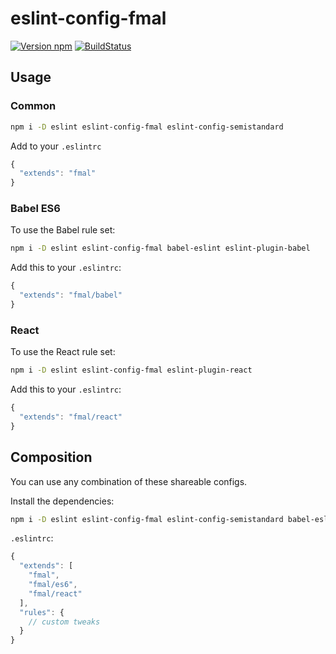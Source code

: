 # eslint-config-fmal

[![Version npm](http://img.shields.io/npm/v/eslint-config-fmal.svg?style=flat-square)](http://browsenpm.org/package/eslint-config-fmal)
[![BuildStatus](http://img.shields.io/travis/fmal/eslint-config-fmal/master.svg?style=flat-square)](https://travis-ci.org/fmal/eslint-config-fmal)

## Usage

### Common

```sh
npm i -D eslint eslint-config-fmal eslint-config-semistandard
```

Add to your `.eslintrc`

```js
{
  "extends": "fmal"
}
```

### Babel ES6

To use the Babel rule set:

```sh
npm i -D eslint eslint-config-fmal babel-eslint eslint-plugin-babel
```

Add this to your `.eslintrc`:

```js
{
  "extends": "fmal/babel"
}
```

### React

To use the React rule set:

```sh
npm i -D eslint eslint-config-fmal eslint-plugin-react
```

Add this to your `.eslintrc`:

```js
{
  "extends": "fmal/react"
}
```

## Composition

You can use any combination of these shareable configs.

Install the dependencies:

```sh
npm i -D eslint eslint-config-fmal eslint-config-semistandard babel-eslint eslint-plugin-babel eslint-plugin-react
```

`.eslintrc`:

```js
{
  "extends": [
    "fmal",
    "fmal/es6",
    "fmal/react"
  ],
  "rules": {
    // custom tweaks
  }
}
```
